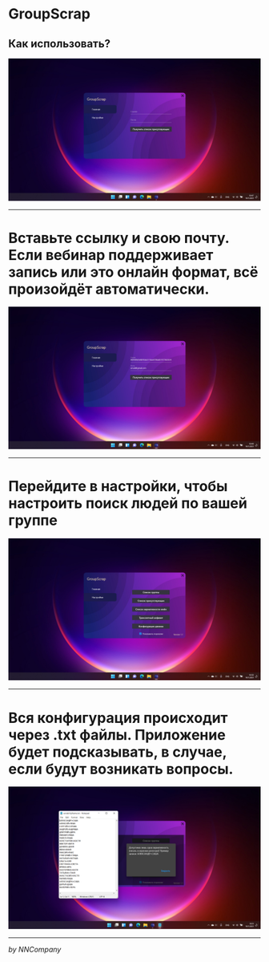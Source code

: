 # GroupScrap
## Как использовать?
![](https://github.com/MixKage/GroupScrap/blob/master/Picture/1g.png)

***

# Вставьте ссылку и свою почту. Если вебинар поддерживает запись или это онлайн формат, всё произойдёт автоматически.
![](https://github.com/MixKage/GroupScrap/blob/master/Picture/2g.png)

***

# Перейдите в настройки, чтобы настроить поиск людей по вашей группе
![](https://github.com/MixKage/GroupScrap/blob/master/Picture/3g.png)

***

# Вся конфигурация происходит через .txt файлы. Приложение будет подсказывать, в случае, если будут возникать вопросы.
![](https://github.com/MixKage/GroupScrap/blob/master/Picture/4g.png)

***

*by NNCompany*

